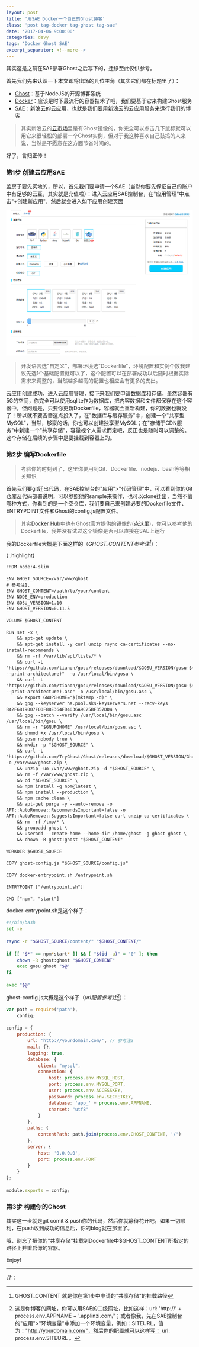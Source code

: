 ```yaml
---
layout: post
title: '用SAE Docker一个自己的Ghost博客'
class: 'post tag-docker tag-ghost tag-sae'
date: '2017-04-06 9:00:00'
categories: devy
tags: 'Docker Ghost SAE'
excerpt_separator: <!--more-->
---
```


其实这是之前在SAE部署Ghost之后写下的，迁移至此仅供参考。

<!--more-->

首先我们先来认识一下本文即将出场的几位主角（其实它们都在标题里了）：

* [Ghost](https://ghost.org/)：基于NodeJS的开源博客系统
* [Docker](https://www.docker.com/)：应该是时下最流行的容器技术了吧，我们要基于它来构建Ghost服务
* [SAE](http://www.sinacloud.com/sae.html)：新浪云的云应用，也就是我们要用新浪云的云应用服务来运行我们的博客

> 其实新浪云的[云市场](http://sae.sina.com.cn/?m=appmarket&a=index)里是有Ghost镜像的，你完全可以点击几下鼠标就可以用它来很轻松的部署一个Ghost实例，但对于我这种喜欢自己鼓捣的人来说，当然是不愿意在这方面节省时间的。

好了，言归正传！

### 第1步 创建云应用SAE

盖房子要先买地的，所以，首先我们要申请一个SAE（当然你要先保证自己的账户中有足够的云豆，其实就是充值啦）：进入云应用SAE控制台，在"应用管理"中点击"+创建新应用"，然后就会进入如下应用创建页面

![创建云应用](/assets/images/2017/04/create-sae.png)

> 开发语言选"自定义"，部署环境选"Dockerfile"，环境配置和实例个数我建议先选1个基础配置就可以了，这个配置可以在部署成功以后随时根据实际需求来调整的，当然越多越高的配置也相应会有更多的支出。

云应用创建成功，进入云应用管理，接下来我们要申请数据库和存储，虽然容器有5G的空间，你完全可以使用sqlite作为数据库，把内容数据和文件都保存在这个容器中，但问题是，只要你更新Dockerfile，容器就会重新构建，你的数据也就没了！所以就不要吝啬这点投入了，在"数据库与缓存服务"中，创建一个"共享型MySQL"，当然，够豪的话，你也可以创建独享型MySQL；在"存储于CDN服务"中新建一个"共享存储"，容量视个人需求而定吧，反正也是随时可以调整的。这个存储在后续的步骤中是要挂载到容器上的。

### 第2步 编写Dockerfile

> 考验你的时刻到了，这里你要用到Git、Dockerfile、nodejs、bash等等相关知识

首先我们要git迁出代码，在SAE控制台的"应用">"代码管理"中，可以看到你的Git仓库及代码部署说明，可以参照他的sample来操作，也可以clone迁出，当然不管哪种方式，你看到的是一个空仓库，我们要自己来创建必要的Dockerfile文件、ENTRYPOINT文件和Ghost的config.js配置文件。

> 其实[Docker Hub](https://hub.docker.com/)中也有Ghost官方提供的镜像的([点这里](https://hub.docker.com/_/ghost/))，你可以参考他的Dockerfile，我并没有试过这个镜像是否可以直接在SAE上运行

我的Dockerfile大概是下面这样的（*GHOST_CONTENT参考注[^1]*）：

{:.highlight}
```docker
FROM node:4-slim

ENV GHOST_SOURCE=/var/www/ghost 
# 参考注1.
ENV GHOST_CONTENT=/path/to/your/content
ENV NODE_ENV=production
ENV GOSU_VERSION=1.10 
ENV GHOST_VERSION=0.11.5

VOLUME $GHOST_CONTENT

RUN set -x \
    && apt-get update \
    && apt-get install -y curl unzip rsync ca-certificates --no-install-recommends \
    && rm -rf /var/lib/apt/lists/* \
	&& curl -L "https://github.com/tianon/gosu/releases/download/$GOSU_VERSION/gosu-$(dpkg --print-architecture)"  -o /usr/local/bin/gosu \
	&& curl -L "https://github.com/tianon/gosu/releases/download/$GOSU_VERSION/gosu-$(dpkg --print-architecture).asc" -o /usr/local/bin/gosu.asc \
	&& export GNUPGHOME="$(mktemp -d)" \
	&& gpg --keyserver ha.pool.sks-keyservers.net --recv-keys B42F6819007F00F88E364FD4036A9C25BF357DD4 \
	&& gpg --batch --verify /usr/local/bin/gosu.asc /usr/local/bin/gosu \
	&& rm -r "$GNUPGHOME" /usr/local/bin/gosu.asc \
	&& chmod +x /usr/local/bin/gosu \
	&& gosu nobody true \
    && mkdir -p "$GHOST_SOURCE" \
    && curl -L "https://github.com/TryGhost/Ghost/releases/download/$GHOST_VERSION/Ghost-$GHOST_VERSION.zip" -o /var/www/ghost.zip \
    && unzip -uo /var/www/ghost.zip -d "$GHOST_SOURCE" \
    && rm -f /var/www/ghost.zip \
    && cd "$GHOST_SOURCE" \
    && npm install -g npm@latest \
    && npm install --production \
    && npm cache clean \
    && apt-get purge -y --auto-remove -o APT::AutoRemove::RecommendsImportant=false -o APT::AutoRemove::SuggestsImportant=false curl unzip ca-certificates \
    && rm -rf /tmp/* \
    && groupadd ghost \
    && useradd --create-home --home-dir /home/ghost -g ghost ghost \
    && chown -R ghost:ghost "$GHOST_CONTENT"

WORKDIR $GHOST_SOURCE

COPY ghost-config.js "$GHOST_SOURCE/config.js"

COPY docker-entrypoint.sh /entrypoint.sh

ENTRYPOINT ["/entrypoint.sh"]

CMD ["npm", "start"]
```

docker-entrypoint.sh是这个样子：

```bash
#!/bin/bash
set -e

rsync -r "$GHOST_SOURCE/content/" "$GHOST_CONTENT/"

if [[ "$*" == npm*start* ]] && [ "$(id -u)" = '0' ]; then
	chown -R ghost:ghost "$GHOST_CONTENT"
    exec gosu ghost "$@"
fi

exec "$@"
```

ghost-config.js大概是这个样子（*url配置参考注[^2]*）：


```javascript
var path = require('path'),
    config;

config = {
    production: {
        url: 'http://yourdomain.com/', // 参考注2
        mail: {},
        logging: true,
        database: {
            client: "mysql",
            connection: {
                host: process.env.MYSQL_HOST,
                port: process.env.MYSQL_PORT,
                user: process.env.ACCESSKEY,
                password: process.env.SECRETKEY,
                database: 'app_' + process.env.APPNAME,
                charset: "utf8"
            }
        },
        paths: {
            contentPath: path.join(process.env.GHOST_CONTENT, '/')
        },
        server: {
            host: '0.0.0.0',
            port: process.env.PORT
        }
    }
};

module.exports = config;
```


### 第3步 构建你的Ghost

其实这一步就是git comit & push你的代码，然后你就静待花开吧，如果一切顺利，在push收到成功的信息后，你的blog就在那里了。

哦，别忘了把你的"共享存储"挂载到Dockerfile中$GHOST_CONTENT所指定的路径上并重启你的容器。

Enjoy!

---

*注：*

[^1]: GHOST_CONTENT 就是你在第1步中申请的"共享存储"的挂载路径

[^2]: 这是你博客的网址，你可以用SAE的二级网址，比如这样：url: 'http://' + process.env.APPNAME + '.applinzi.com/'；或者像我，先在SAE控制台的"应用">"环境变量"中添加一个环境变量，例如：SITEURL，值为："http://yourdomain.com/"，然后你的配置就可以这样写： url: process.env.SITEURL 。